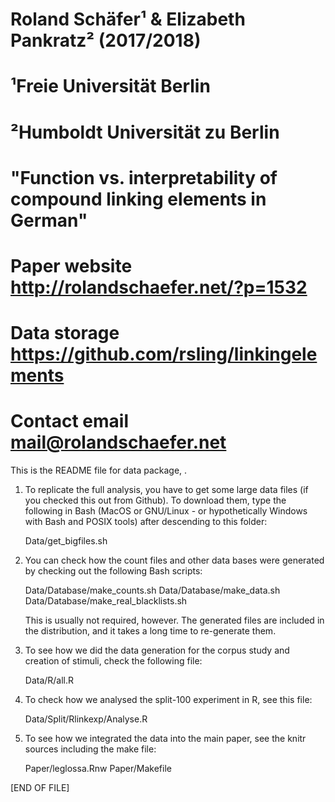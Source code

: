 # Roland Schäfer¹ & Elizabeth Pankratz² (2017/2018)
# ¹Freie Universität Berlin
# ²Humboldt Universität zu Berlin

# "Function vs. interpretability of compound linking elements in German"

# Paper website  http://rolandschaefer.net/?p=1532
# Data storage   https://github.com/rsling/linkingelements
# Contact email  mail@rolandschaefer.net

This is the README file for data package, .

1. To replicate the full analysis, you have to get some large data
   files (if you checked this out from Github). To download them,
   type the following in Bash (MacOS or GNU/Linux - or hypothetically
   Windows with Bash and POSIX tools) after descending to this
   folder:

   Data/get_bigfiles.sh

2. You can check how the count files and other data bases were
   generated by checking out the following Bash scripts:

   Data/Database/make_counts.sh
   Data/Database/make_data.sh
   Data/Database/make_real_blacklists.sh

   This is usually not required, however. The generated files
   are included in the distribution, and it takes a long time
   to re-generate them.

3. To see how we did the data generation for the corpus study
   and creation of stimuli, check the following file:

   Data/R/all.R

4. To check how we analysed the split-100 experiment in R, see
   this file:

   Data/Split/Rlinkexp/Analyse.R

5. To see how we integrated the data into the main paper, see
   the knitr sources including the make file:

   Paper/leglossa.Rnw
   Paper/Makefile

[END OF FILE]
